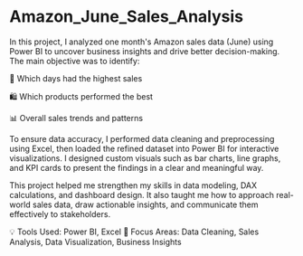 # Amazon_June_Sales_Analysis

In this project, I analyzed one month's Amazon sales data (June) using Power BI to uncover business insights and drive better decision-making. The main objective was to identify:

📅 Which days had the highest sales

🛍️ Which products performed the best

📊 Overall sales trends and patterns

To ensure data accuracy, I performed data cleaning and preprocessing using Excel, then loaded the refined dataset into Power BI for interactive visualizations. I designed custom visuals such as bar charts, line graphs, and KPI cards to present the findings in a clear and meaningful way.

This project helped me strengthen my skills in data modeling, DAX calculations, and dashboard design. It also taught me how to approach real-world sales data, draw actionable insights, and communicate them effectively to stakeholders.

💡 Tools Used: Power BI, Excel
📌 Focus Areas: Data Cleaning, Sales Analysis, Data Visualization, Business Insights
